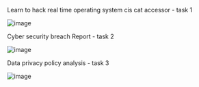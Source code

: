 Learn to hack real time operating system cis cat accessor - task 1

![image](https://github.com/user-attachments/assets/61912adc-7830-4ac1-879e-16159682a6bb)

Cyber security breach Report - task 2

![image](https://github.com/user-attachments/assets/5cb219b7-adf5-4d47-8cd8-778abec56b3a)

Data privacy policy analysis - task 3

![image](https://github.com/user-attachments/assets/8bfa90fb-2216-4c51-b774-595bc6148959)


